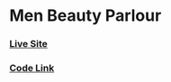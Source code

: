 # Men Beauty Parlour

### [Live Site](https://men-beauty-parlour.web.app/)

### [Code Link](https://github.com/yeasinbinali/men-beauty-server/)